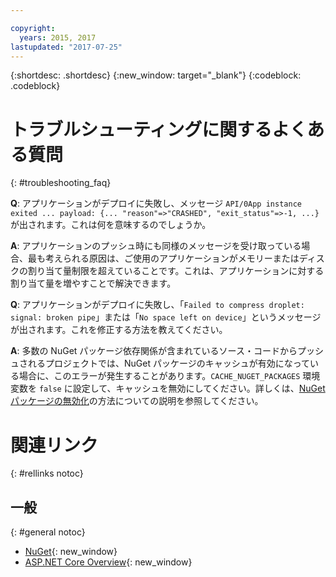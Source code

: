 ```yaml
---

copyright:
  years: 2015, 2017
lastupdated: "2017-07-25"
---
```


{:shortdesc: .shortdesc}
{:new_window: target="_blank"}
{:codeblock: .codeblock}


# トラブルシューティングに関するよくある質問
{: #troubleshooting_faq}

**Q**: アプリケーションがデプロイに失敗し、メッセージ `API/0App instance exited ... payload: {... "reason"=>"CRASHED", "exit_status"=>-1, ...}` が出されます。これは何を意味するのでしょうか。

**A**: アプリケーションのプッシュ時にも同様のメッセージを受け取っている場合、最も考えられる原因は、ご使用のアプリケーションがメモリーまたはディスクの割り当て量制限を超えていることです。これは、アプリケーションに対する割り当て量を増やすことで解決できます。

**Q**: アプリケーションがデプロイに失敗し、「`Failed to compress droplet: signal: broken pipe`」または「`No space left on device`」というメッセージが出されます。これを修正する方法を教えてください。

**A**: 多数の NuGet パッケージ依存関係が含まれているソース・コードからプッシュされるプロジェクトでは、NuGet パッケージのキャッシュが有効になっている場合に、このエラーが発生することがあります。`CACHE_NUGET_PACKAGES` 環境変数を `false` に設定して、キャッシュを無効にしてください。詳しくは、[NuGet パッケージの無効化](diablingNuGet.md)の方法についての説明を参照してください。

# 関連リンク
{: #rellinks notoc}
## 一般
{: #general notoc}
* [NuGet](https://docs.nuget.org/Consume/Overview){: new_window}
* [ASP.NET Core Overview](http://docs.asp.net/en/latest/conceptual-overview/aspnet.html){: new_window}
